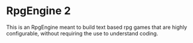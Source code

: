 # RpgEngine 2
This is an RpgEngine meant to build text based rpg games that are highly 
configurable, without requiring the use to understand coding.